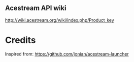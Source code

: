 ## Acestream API wiki
http://wiki.acestream.org/wiki/index.php/Product_key


# Credits
Inspired from: https://github.com/jonian/acestream-launcher

